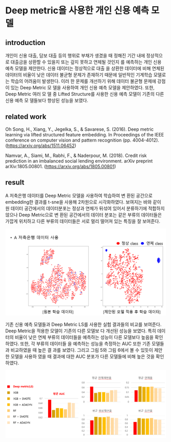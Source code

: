 # Deep metric을 사용한 개인 신용 예측 모델

## introduction
개인이 신용 대출, 담보 대출 등의 행위로 부채가 생겼을 때 정해진 기간
내에 정상적으로 대출금을 상환할 수 있을지 또는 갚지 못하고 연체될 것인지
를 예측하는 개인 신용 예측 모델을 제안한다. 신용 데이터는 정상적으로 대출
을 상환한 데이터에 비해 연체된 데이터의 비율이 낮은 데이터 불균형 문제가
존재하기 때문에 일반적인 기계학습 모델로는 학습의 어려움이 발생한다. 이러
한 문제를 개선하기 위해 데이터 불균형 문제에 강점이 있는 Deep Metric 모
델을 사용하여 개인 신용 예측 모델을 제안하였다. 또한, Deep Metric 여러 모
델 중 Lifted Structure를 사용한 신용 예측 모델이 기존의 다른 신용 예측 모
델들보다 향상된 성능을 보였다.

## related work
Oh Song, H., Xiang, Y., Jegelka, S., & Savarese, S. (2016).
Deep metric learning via lifted structured feature embedding. In
Proceedings of the IEEE conference on computer vision and pattern
recognition (pp. 4004-4012).
(https://arxiv.org/abs/1511.06452)

Namvar, A., Siami, M., Rabhi, F., & Naderpour, M. (2018).
Credit risk prediction in an imbalanced social lending environment. arXiv
preprint arXiv:1805.00801.
(https://arxiv.org/abs/1805.00801)

## result
A 저축은행 데이터를 Deep Metric 모델을 사용하여 학습하여 변
환된 공간으로 embedding한 결과를 t-sne을 사용해 2차원으로 시각화하였다. 
보여지는 바와 같이 원 데이터 공간에서의 데이터분포는 정상과 연체가 뒤섞여 있어서 분류하기에 적합하지 않으나 Deep Metric으로 변
환된 공간에서의 데이터 분포는 같은 부류의 데이터들은 가깝게 위치하고 다른 부류의 데이터들은 서로 멀리 떨어져 있는 특징을 잘 보여준다.

![data_visualization.png](data_visualization.png)

기존 신용 예측 모델들과 Deep Metric LS를 사용한 실험
결과들의 비교를 보여준다. Deep Metric을 적용한 모델이 기존의 다른 모델보
다 개선된 성능을 보였다. 특히 데이터의 비율이 낮은 연체 부류의 데이터들을
예측하는 성능이 다른 모델보다 높음을 확인하였다. 또한, 각 부류의 데이터들
을 예측하는 성능을 측정하는 AUC 또한 기존 모델들과 비교하였을 때 높은 결
과를 보였다. 그리고 그림 5와 그림 6에서 볼 수 있듯이 제안한 모델을 사용하
였을 때 결과에 대한 AUC 분포가 다른 모델들에 비해 높은 것을 확인하였다.

![result_graph.png](result_graph.png)
